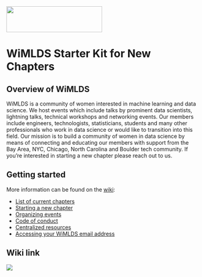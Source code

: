 <img src="https://github.com/WiMLDS/starter-kit/blob/master/figures/wimlds_logo.jpeg" width="250" height="68" />

# WiMLDS Starter Kit for New Chapters

## Overview of WiMLDS
WiMLDS is a community of women interested in machine learning and data science. We host events which include talks by prominent data scientists, lightning talks, technical workshops and networking events. Our members include engineers, technologists, statisticians, students and many other professionals who work in data science or would like to transition into this field. Our mission is to build a community of women in data science by means of connecting and educating our members with support from the Bay Area, NYC, Chicago, North Carolina and Boulder tech community. If you’re interested in starting a new chapter please reach out to us.

## Getting started
More information can be found on the [wiki](https://github.com/WiMLDS/starter-kit):
- [List of current chapters](https://github.com/WiMLDS/starter-kit/wiki/Current-chapters)
- [Starting a new chapter](https://github.com/WiMLDS/starter-kit/wiki/Start-a-new-chapter)
- [Organizing events](https://github.com/WiMLDS/starter-kit/wiki/Organizing-events)
- [Code of conduct](https://github.com/WiMLDS/starter-kit/wiki/Code-of-conduct)
- [Centralized resources](https://github.com/WiMLDS/starter-kit/wiki/Centralized-resources)
- [Accessing your WiMLDS email address](https://github.com/WiMLDS/starter-kit/wiki/How-to-access-your-WiMLDS-email-address)

## Wiki link
<img src="https://github.com/WiMLDS/starter-kit/blob/master/figures/wikibutton.png" />
